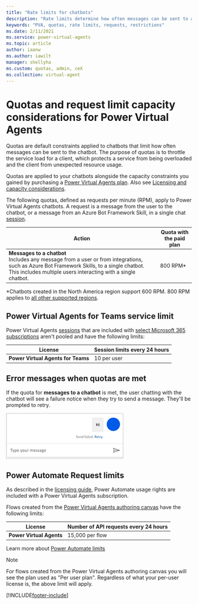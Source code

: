 ```yaml
---
title: "Rate limits for chatbots"
description: "Rate limits determine how often messages can be sent to a chatbot"
keywords: "PVA, quotas, rate limits, requests, restrictions"
ms.date: 2/11/2021
ms.service: power-virtual-agents
ms.topic: article
author: iaanw
ms.author: iawilt
manager: shellyha
ms.custom: quotas, admin, ceX
ms.collection: virtual-agent
---
```


# Quotas and request limit capacity considerations for Power Virtual Agents

Quotas are default constraints applied to chatbots that limit how often messages can be sent to the chatbot. The purpose of quotas is to throttle the service load for a client, which protects a service from being overloaded and the client from unexpected resource usage.

Quotas are applied to your chatbots alongside the capacity constraints you gained by purchasing a [Power Virtual Agents plan](https://powervirtualagents.microsoft.com/pricing). Also see [Licensing and capacity considerations](requirements-licensing.md).

The following quotas, defined as requests per minute (RPM), apply to Power Virtual Agents chatbots. A request is a message from the user to the chatbot, or a message from an Azure Bot Framework Skill, in a single chat [session](analytics-sessions.md).  
  
  

Action | Quota with the paid plan
--|--
**Messages to a chatbot**<br/>Includes any message from a user or from integrations, such as Azure Bot Framework Skills, to a single chatbot. This includes multiple users interacting with a single chatbot. | 800 RPM\* 	


\*Chatbots created in the North America region support 600 RPM. 800 RPM applies to [all other supported regions](data-location.md).

## Power Virtual Agents for Teams service limit 

Power Virtual Agents [sessions](analytics-sessions.md) that are included with [select Microsoft 365 subscriptions](requirements-licensing-subscriptions.md#power-virtual-agents-for-microsoft-teams-plan) aren't pooled and have the following limits:

License | Session limits every 24 hours
--|--
**Power Virtual Agents for Teams** | 10 per user

## Error messages when quotas are met

If the quota for **messages to a chatbot** is met, the user chatting with the chatbot will see a failure notice when they try to send a message. They'll be prompted to retry.

![Error message in the chat bot window that says 'Send failed. Retry.'](media/requirements-quota-error.png "Error message in the chatbot window that says 'Send failed. Retry.'")
 

## Power Automate Request limits
As described in the [licensing guide](https://go.microsoft.com/fwlink/?linkid=2085130), Power Automate usage rights are included with a Power Virtual Agents subscription. 

Flows created from the [Power Virtual Agents authoring canvas](advanced-flow.md#create-a-new-flow-from-the-power-virtual-agents-authoring-canvas) have the following limits:

License | Number of API requests every 24 hours
--|--
**Power Virtual Agents** | 15,000 per flow 	

Learn more about [Power Automate limits](/power-platform/admin/api-request-limits-allocations)

> [!NOTE]
> For flows created from the Power Virtual Agents authoring canvas you will see the plan used as "Per user plan". Regardless of what your per-user license is, the above limit will apply.





[!INCLUDE[footer-include](includes/footer-banner.md)]